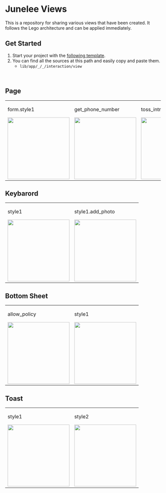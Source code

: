 # Junelee Views 
This is a repository for sharing various views that have been created. It follows the Lego architecture and can be applied immediately.

## Get Started
1. Start your project with the [following template](https://github.com/melodysdreamj/junelee.pattern.lego-flutter).
2. You can find all the sources at this path and easily copy and paste them.
   - `lib/app/_/_/interaction/view`

<br/>

## Page
<table>
  <tr>
    <td>
      <p>form.style1</p>
      <img src="https://github.com/melodysdreamj/junelee.views.lego-flutter/assets/21379657/2a46cdfc-2276-4bc0-b223-9d3fd65fa867" width="200">
    </td>
    <td>
      <p>get_phone_number</p>
      <img src="https://github.com/melodysdreamj/junelee.views.lego-flutter/assets/21379657/a722f9c3-f303-4078-9004-a7f8a6356934" width="200">
    </td>
    <td>
      <p>toss_intro</p>
      <img src="https://github.com/melodysdreamj/junelee.views.lego-flutter/assets/21379657/4d8b0936-99bd-48e2-a883-8f69dfc15821" width="200">
    </td>
  </tr>
</table>

## Keybarord
<table>
  <tr>
    <td>
      <p>style1</p>
      <img src="https://github.com/melodysdreamj/junelee.views.lego-flutter/assets/21379657/b242daba-cf64-4b87-877c-32a1d3525748" width="200">
    </td>
    <td>
      <p>style1.add_photo</p>
      <img src="https://github.com/melodysdreamj/junelee.views.lego-flutter/assets/21379657/b2983428-eb5a-4766-937a-ff22db4d94a7" width="200">
    </td>
  </tr>
</table>

## Bottom Sheet
<table>
  <tr>
    <td>
      <p>allow_policy</p>
      <img src="https://github.com/melodysdreamj/junelee.views.lego-flutter/assets/21379657/5117df01-9c59-4cd7-8e41-59af1ba21e88" width="200">
    </td>
    <td>
      <p>style1</p>
      <img src="https://github.com/melodysdreamj/junelee.views.lego-flutter/assets/21379657/b968a5f2-d238-44df-b341-4135bcbe2940" width="200">
    </td>
  </tr>
</table>


## Toast

<table>
  <tr>
    <td>
      <p>style1</p>
      <img src="https://github.com/melodysdreamj/junelee.views.lego-flutter/assets/21379657/04eee0b0-9527-4479-b9f3-7d3a7c28dd76" width="200">
    </td>
    <td>
      <p>style2</p>
      <img src="https://github.com/melodysdreamj/junelee.views.lego-flutter/assets/21379657/9ac9f631-2ffe-409a-9741-aeaaa9153f16" width="200">
    </td>
  </tr>
</table>
